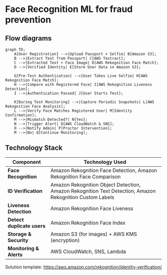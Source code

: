 
# Face Recognition ML for fraud prevention

## Flow diagrams
```mermaid
graph TD;
    A[User Registration] -->|Upload Passport + Selfie| B[Amazon S3];
    B -->|Extract Text from Passport| C[AWS Textract];
    C -->|Extracted Text + Face Image| D[AWS Rekognition Face Match];
    D -->|Verified Identity| E[Store User Data in Amazon S3];

    G[Pre-Test Authentication] -->|User Takes Live Selfie| H[AWS Rekognition Face Match];
    H -->|Compare with Registered Face| I[AWS Rekognition Liveness Detection];
    I -->|Authentication Passed| J[User Starts Test];

    K[During Test Monitoring] -->|Capture Periodic Snapshots| L[AWS Rekognition Face Analysis];
    L -->|Verify Face Matches Registered User| M[Identity Confirmation];
    M -->|Mismatch Detected?| N{Yes};
    N -->|Trigger Alert| O[AWS CloudWatch & SNS];
    O -->|Notify Admin| P[Proctor Intervention];
    M -->|No| Q[Continue Monitoring];
```

## Technology Stack

| **Component**         | **Technology Used** |
|----------------------|--------------------|
| **Face Recognition** | Amazon Rekognition Face Detection, Amazon Rekognition Face Comparison |
| **ID Verification**  | Amazon Rekognition Object Detection, Amazon Rekognition Text Detection, Amazon Rekognition Custom Labels |
| **Liveness Detection** | Amazon Rekognition Face Liveness  |
| **Detect duplicate users** | Amazon Rekognition Face Index |
| **Storage & Security** | Amazon S3 (for images) + AWS KMS (encryption) |
| **Monitoring & Alerts** | AWS CloudWatch, SNS, Lambda |

Solution template: https://aws.amazon.com/rekognition/identity-verification/
